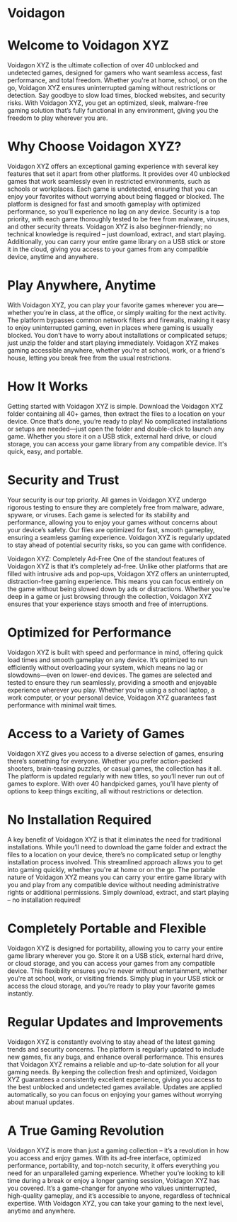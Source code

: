 # Voidagon

# Welcome to Voidagon XYZ
Voidagon XYZ is the ultimate collection of over 40 unblocked and undetected games, designed for gamers who want seamless access, fast performance, and total freedom. Whether you're at home, school, or on the go, Voidagon XYZ ensures uninterrupted gaming without restrictions or detection. Say goodbye to slow load times, blocked websites, and security risks. With Voidagon XYZ, you get an optimized, sleek, malware-free gaming solution that’s fully functional in any environment, giving you the freedom to play wherever you are.

# Why Choose Voidagon XYZ?
Voidagon XYZ offers an exceptional gaming experience with several key features that set it apart from other platforms. It provides over 40 unblocked games that work seamlessly even in restricted environments, such as schools or workplaces. Each game is undetected, ensuring that you can enjoy your favorites without worrying about being flagged or blocked. The platform is designed for fast and smooth gameplay with optimized performance, so you’ll experience no lag on any device. Security is a top priority, with each game thoroughly tested to be free from malware, viruses, and other security threats. Voidagon XYZ is also beginner-friendly; no technical knowledge is required – just download, extract, and start playing. Additionally, you can carry your entire game library on a USB stick or store it in the cloud, giving you access to your games from any compatible device, anytime and anywhere.

# Play Anywhere, Anytime
With Voidagon XYZ, you can play your favorite games wherever you are—whether you’re in class, at the office, or simply waiting for the next activity. The platform bypasses common network filters and firewalls, making it easy to enjoy uninterrupted gaming, even in places where gaming is usually blocked. You don’t have to worry about installations or complicated setups; just unzip the folder and start playing immediately. Voidagon XYZ makes gaming accessible anywhere, whether you’re at school, work, or a friend's house, letting you break free from the usual restrictions.

# How It Works
Getting started with Voidagon XYZ is simple. Download the Voidagon XYZ folder containing all 40+ games, then extract the files to a location on your device. Once that’s done, you’re ready to play! No complicated installations or setups are needed—just open the folder and double-click to launch any game. Whether you store it on a USB stick, external hard drive, or cloud storage, you can access your game library from any compatible device. It's quick, easy, and portable.

# Security and Trust
Your security is our top priority. All games in Voidagon XYZ undergo rigorous testing to ensure they are completely free from malware, adware, spyware, or viruses. Each game is selected for its stability and performance, allowing you to enjoy your games without concerns about your device’s safety. Our files are optimized for fast, smooth gameplay, ensuring a seamless gaming experience. Voidagon XYZ is regularly updated to stay ahead of potential security risks, so you can game with confidence.

Voidagon XYZ: Completely Ad-Free
One of the standout features of Voidagon XYZ is that it’s completely ad-free. Unlike other platforms that are filled with intrusive ads and pop-ups, Voidagon XYZ offers an uninterrupted, distraction-free gaming experience. This means you can focus entirely on the game without being slowed down by ads or distractions. Whether you're deep in a game or just browsing through the collection, Voidagon XYZ ensures that your experience stays smooth and free of interruptions.

# Optimized for Performance
Voidagon XYZ is built with speed and performance in mind, offering quick load times and smooth gameplay on any device. It’s optimized to run efficiently without overloading your system, which means no lag or slowdowns—even on lower-end devices. The games are selected and tested to ensure they run seamlessly, providing a smooth and enjoyable experience wherever you play. Whether you’re using a school laptop, a work computer, or your personal device, Voidagon XYZ guarantees fast performance with minimal wait times.

# Access to a Variety of Games
Voidagon XYZ gives you access to a diverse selection of games, ensuring there’s something for everyone. Whether you prefer action-packed shooters, brain-teasing puzzles, or casual games, the collection has it all. The platform is updated regularly with new titles, so you’ll never run out of games to explore. With over 40 handpicked games, you’ll have plenty of options to keep things exciting, all without restrictions or detection.

# No Installation Required
A key benefit of Voidagon XYZ is that it eliminates the need for traditional installations. While you’ll need to download the game folder and extract the files to a location on your device, there’s no complicated setup or lengthy installation process involved. This streamlined approach allows you to get into gaming quickly, whether you're at home or on the go. The portable nature of Voidagon XYZ means you can carry your entire game library with you and play from any compatible device without needing administrative rights or additional permissions. Simply download, extract, and start playing – no installation required!

# Completely Portable and Flexible
Voidagon XYZ is designed for portability, allowing you to carry your entire game library wherever you go. Store it on a USB stick, external hard drive, or cloud storage, and you can access your games from any compatible device. This flexibility ensures you're never without entertainment, whether you're at school, work, or visiting friends. Simply plug in your USB stick or access the cloud storage, and you’re ready to play your favorite games instantly.

# Regular Updates and Improvements
Voidagon XYZ is constantly evolving to stay ahead of the latest gaming trends and security concerns. The platform is regularly updated to include new games, fix any bugs, and enhance overall performance. This ensures that Voidagon XYZ remains a reliable and up-to-date solution for all your gaming needs. By keeping the collection fresh and optimized, Voidagon XYZ guarantees a consistently excellent experience, giving you access to the best unblocked and undetected games available. Updates are applied automatically, so you can focus on enjoying your games without worrying about manual updates.

# A True Gaming Revolution
Voidagon XYZ is more than just a gaming collection – it’s a revolution in how you access and enjoy games. With its ad-free interface, optimized performance, portability, and top-notch security, it offers everything you need for an unparalleled gaming experience. Whether you’re looking to kill time during a break or enjoy a longer gaming session, Voidagon XYZ has you covered. It’s a game-changer for anyone who values uninterrupted, high-quality gameplay, and it’s accessible to anyone, regardless of technical expertise. With Voidagon XYZ, you can take your gaming to the next level, anytime and anywhere.
